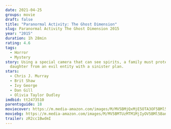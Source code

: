 ```yaml
---
date: 2021-04-25
groups: movie
draft: false
title: "Paranormal Activity: The Ghost Dimension"
slug: Paranormal Activity The Ghost Dimension 2015
year: "2015"
duration: 1h 28min
rating: 4.6
tags:
  - Horror
  - Mystery
story: Using a special camera that can see spirits, a family must protect their
  daughter from an evil entity with a sinister plan.
stars:
  - Chris J. Murray
  - Brit Shaw
  - Ivy George
  - Dan Gill
  - Olivia Taylor Dudley
imdbid: tt2473510
parentsguide: 18
moviecover: https://m.media-amazon.com/images/M/MV5BMjQxMjE5OTA3OF5BMl5BanBnXkFtZTgwMDAxNTg4NjE@._V1_FMjpg_UY818_.jpg
moviebg: https://m.media-amazon.com/images/M/MV5BMTUzMTM1MjIyOV5BMl5BanBnXkFtZTgwMTIzMzcwNjE@._V1_FMjpg_UX1280_.jpg
trailer: zR2cc1BwdmI
---
```

